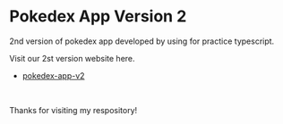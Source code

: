# Pokedex App Version 2

2nd version of pokedex app developed by using for practice typescript.


Visit our 2st version website here.

- [pokedex-app-v2](https://nakornkitk.github.io/pokedex-app-v2/)


<br>

Thanks for visiting my respository!
